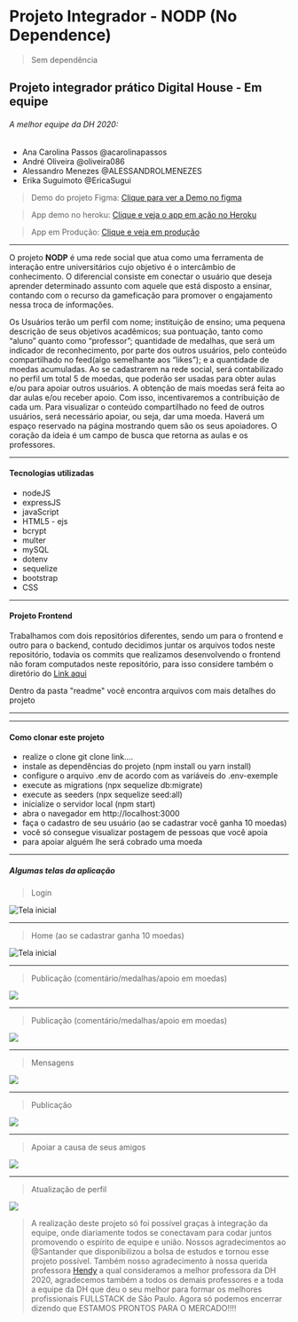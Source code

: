 # Projeto Integrador - NODP (No Dependence)
> Sem dependência

## Projeto integrador prático Digital House - Em equipe

###### A melhor equipe da DH 2020: 
* Ana Carolina Passos @acarolinapassos
* André Oliveira @oliveira086
* Alessandro Menezes @ALESSANDROLMENEZES
* Erika Suguimoto @EricaSugui

> Demo do projeto Figma:
[Clique para ver a Demo no figma](https://www.figma.com/proto/NxVG7XuHkqdQlMCHU0LdVq/NODP-OFICIAL-TEAM?node-id=6%3A20&scaling=scale-down)

> App demo no heroku:
[Clique e veja o app em ação no Heroku](https://hidden-reaches-26348.herokuapp.com)

> App em Produção:
[Clique e veja em produção](http://alessandrodev.com:21165/)

------------

O projeto **NODP** é uma rede social que atua como uma ferramenta de interação entre universitários cujo objetivo é 
o intercâmbio de conhecimento. O diferencial consiste em conectar o usuário que deseja aprender determinado assunto
com aquele que está disposto a ensinar, contando com o recurso da gameficação para promover o engajamento nessa 
troca de informações.

Os Usuários terão um perfil com nome; instituição de ensino; uma pequena descrição de seus objetivos acadêmicos; 
sua pontuação, tanto como “aluno” quanto como “professor”; quantidade de medalhas, que será um indicador de 
reconhecimento, por parte dos outros usuários, pelo conteúdo compartilhado no feed(algo semelhante aos “likes”); 
e a quantidade de moedas acumuladas. 
Ao se cadastrarem na rede social, será contabilizado no perfil um total 5 de 
moedas, que poderão ser usadas para obter aulas e/ou para apoiar outros usuários. 
A obtenção de mais moedas será feita ao dar aulas e/ou receber apoio. 
Com isso, incentivaremos a contribuição de cada um.
Para visualizar o conteúdo compartilhado no feed de outros usuários, será necessário apoiar, ou seja, dar uma moeda. 
Haverá um espaço reservado na página mostrando quem são os seus apoiadores. O coração da ideia é um campo de busca 
que retorna as aulas e os professores.

------------
####  Tecnologias utilizadas
- nodeJS
- expressJS
- javaScript
- HTML5 - ejs
- bcrypt
- multer
- mySQL
- dotenv
- sequelize
- bootstrap
- CSS

------------
####  Projeto Frontend
Trabalhamos com dois repositórios diferentes, sendo um para o frontend e outro para o backend,
contudo decidimos juntar os arquivos todos neste repositório, todavia os commits que realizamos desenvolvendo o frontend não foram computados neste repositório, para isso considere também o diretório do [Link aqui](https://github.com/ALESSANDROLMENEZES/NODP)

Dentro da pasta "readme" você encontra arquivos com mais detalhes do projeto

------------


------------
####  Como clonar este projeto
- realize o clone git clone link....
- instale as dependências do projeto (npm install ou yarn install)
- configure o arquivo .env de acordo com as variáveis do .env-exemple
- execute as migrations (npx sequelize db:migrate)
- execute as seeders (npx sequelize seed:all)
- inicialize o servidor local (npm start)
- abra o navegador em http://localhost:3000
- faça o cadastro de seu usuário (ao se cadastrar você ganha 10 moedas)
- você só consegue visualizar postagem de pessoas que você apoia
- para apoiar alguém lhe será cobrado uma moeda

------------

##### Algumas telas da aplicação

> Login

![Tela inicial](http://alessandrodev.com/imagens/tela00.jpg "Login")


------------

> Home (ao se cadastrar ganha 10 moedas)

![Tela inicial](http://alessandrodev.com/imagens/tela0.jpg "Tela inicial")


------------

> Publicação (comentário/medalhas/apoio em moedas)

![](http://alessandrodev.com/imagens/tela1.jpg)

------------

> Publicação (comentário/medalhas/apoio em moedas)

![](http://alessandrodev.com/imagens/tela2.jpg)

------------

> Mensagens

![](http://alessandrodev.com/imagens/tela3.jpg)

------------

> Publicação

![](http://alessandrodev.com/imagens/tela4.jpg)

------------

> Apoiar a causa de seus amigos

![](http://alessandrodev.com/imagens/tela5.jpg)

------------

> Atualização de perfil

![](http://alessandrodev.com/imagens/tela6.jpg)

> A realização deste projeto só foi possível graças à integração da equipe, onde diariamente todos se conectavam para codar juntos promovendo o espírito de equipe e união. 
Nossos agradecimentos ao @Santander que disponibilizou a bolsa de estudos e tornou esse projeto possível. Também nosso agradecimento à nossa querida professora [Hendy](https://github.com/fronthendy "Hendy") a qual consideramos a melhor professora da DH 2020, agradecemos também a todos os demais professores e a toda a equipe da DH que deu o seu melhor para formar os melhores profissionais FULLSTACK de São Paulo.
Agora só podemos encerrar dizendo que ESTAMOS PRONTOS PARA O MERCADO!!!!